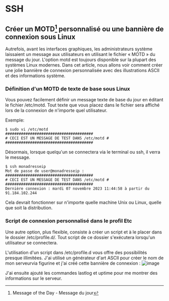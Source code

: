 # SSH

## Créer un **MOTD[^*]** personnalisé ou une bannière de connexion sous Linux

Autrefois, avant les interfaces graphiques, les administrateurs système laissaient un message aux utilisateurs en utilisant le fichier « MOTD » du message du jour.
L'option motd est toujours disponible sur la plupart des systèmes Linux modernes. Dans cet article, nous allons voir comment créer une jolie bannière de connexion personnalisée avec des illustrations ASCII et des informations système.


### Définition d'un MOTD de texte de base sous Linux

Vous pouvez facilement définir un message texte de base du jour en éditant le fichier /etc/motd. Tout texte que vous placez dans le fichier sera affiché lors de la connexion de n'importe quel utilisateur.

Exemple:

```
$ sudo vi /etc/motd
#######################################
# CECI EST UN MESSAGE DE TEST DANS /etc/motd #
#######################################
```

Désormais, lorsque quelqu'un se connectera via le terminal ou ssh, il verra le message.
```
$ ssh monadresseip
Mot de passe de user@monadresseip :
#######################################
# CECI EST UN MESSAGE DE TEST DANS /etc/motd #
#######################################
Dernière connexion : mardi 07 novembre 2023 11:44:58 à partir du 91.184.102.244
```

Cela devrait fonctionner sur n'importe quelle machine Unix ou Linux, quelle que soit la distribution.

### Script de connexion personnalisé dans le profil Etc

Une autre option, plus flexible, consiste à créer un script et à le placer dans le dossier /etc/profile.d/. Tout script de ce dossier s'exécutera lorsqu'un utilisateur se connectera. 

L'utilisation d'un script dans /etc/profile.d vous offre des possibilités presque illimitées. J'ai utilisé un générateur d'art ASCII pour créer le nom de mon serveurvia figurine et j'ai créé cette bannière de connexion :
![image](https://github.com/allfab/boilerplates/assets/1840185/9d8d7991-5caf-4c44-9db9-c6a32e9834d5)

J'ai ensuite ajouté les commandes lastlog et uptime pour me montrer des informations sur le serveur.

[^*]: Message of the Day - Message du jour